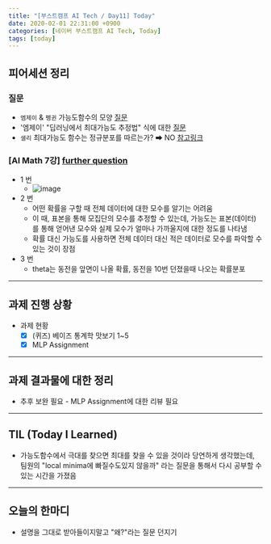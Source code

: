 ```yaml
---
title: "[부스트캠프 AI Tech / Day11] Today"
date: 2020-02-01 22:31:00 +0900
categories: [네이버 부스트캠프 AI Tech, Today]
tags: [today]
---
```



## **피어세션 정리**

### 질문

- `엠제이` & `펭귄` 가능도함수의 모양 [질문](https://github.com/boostcamp-ai-tech-4/peer-session/issues/44)
- '엠제이' "딥러닝에서 최대가능도 추정법" 식에 대한 [질문](https://github.com/boostcamp-ai-tech-4/peer-session/issues/45)
- `샐리` 최대가능도 함수는 정규분포를 따르는가?
  ➡ NO [참고링크](https://datascienceschool.net/02%20mathematics/09.02%20%EC%B5%9C%EB%8C%80%EA%B0%80%EB%8A%A5%EB%8F%84%20%EC%B6%94%EC%A0%95%EB%B2%95.html)

### [AI Math 7강] [further question](https://www.edwith.org/bcaitech1/lecture/339608)

- 1 번
  - ![image](https://user-images.githubusercontent.com/26226101/106432772-87c93980-64b2-11eb-847c-db76e7ed6185.png)
- 2 번
  - 어떤 확률을 구할 때 전체 데이터에 대한 모수를 알기는 어려움
  - 이 때, 표본을 통해 모집단의 모수를 추정할 수 있는데, 가능도는 표본(데이터) 를 통해 얻어낸 모수와 실제 모수가 얼마나 가까울지에 대한 정도를 나타냄
  - 확률 대신 가능도를 사용하면 전체 데이터 대신 적은 데이터로 모수를 파악할 수 있는 것이 장점
- 3 번
  - theta는 동전을 앞면이 나올 확률,  동전을 10번 던졌을때 나오는 확률분포

---

## **과제 진행 상황**

- 과제 현황
  - [X] (퀴즈) 베이즈 통계학 맛보기 1~5
  - [X] MLP Assignment

---

## **과제 결과물에 대한 정리**

- 추후 보완 필요 - MLP Assignment에 대한 리뷰 필요

---

## **TIL (Today I Learned)**

- 가능도함수에서 극대를 찾으면 최대를 찾을 수 있을 것이라 당연하게 생각했는데, 팀원의 "local minima에 빠질수도있지 않을까" 라는 질문을 통해서 다시 공부할 수 있는 시간을 가졌음

---

## **오늘의 한마디**

- 설명을 그대로 받아들이지말고 "왜?"라는 질문 던지기
